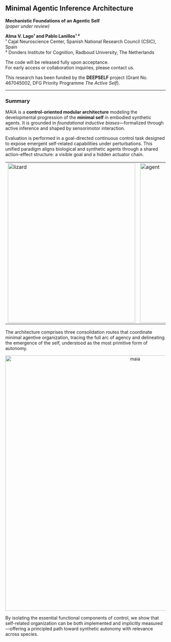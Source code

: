 ## Minimal Agentic Inference Architecture 

**Mechanistic Foundations of an Agentic Self**  
*(paper under review)*  

**Alma V. Lago¹ and Pablo Lanillos¹ ²**   
¹ Cajal Neuroscience Center, Spanish National Research Council (CSIC), Spain  
² Donders Institute for Cognition, Radboud University, The Netherlands  

The code will be released fully upon acceptance.  
For early access or collaboration inquiries, please contact us.  

This research has been funded by the **DEEPSELF** project (Grant No. 467045002, DFG Priority Programme *The Active Self*).

---
### Summary

MAIA is a **control-oriented modular architecture** modeling the developmental progression of the **minimal self** in embodied synthetic agents. It is grounded in *foundational inductive biases*—formalized through active inference and shaped by sensorimotor interaction.

Evaluation is performed in a goal-directed continuous control task designed to expose emergent self-related capabilities under perturbations. This unified paradigm aligns biological and synthetic agents through a shared action-effect structure: a visible goal and a hidden actuator chain.

<div align="center">
<table>
    <tr>
    <td><img width="400" height="500" alt="lizard" src="https://github.com/user-attachments/assets/310955c8-f616-4fca-a937-04a12356be0e" /></td>
    <td> <img width="400" height="500" alt="agent" src="https://github.com/user-attachments/assets/2e8f4251-7886-4ceb-b9ae-b53fe93908d2" /></td>
    </tr>
</table>
</div>

The architecture comprises three consolidation routes that coordinate minimal agentive organization, tracing the full arc of agency and delineating the emergence of the self, understood as the most primitive form of autonomy.

<div align="center">
<img width="800" height="800" alt="maia" src="https://github.com/user-attachments/assets/1a135ec8-9cd3-4940-8a96-f767053abdb3" />
</div>

By isolating the essential functional components of control, we show that self-related organization can be both implemented and implicitly measured—offering a principled path toward synthetic autonomy with relevance across species.
